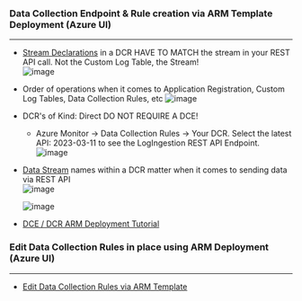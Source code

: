 ### Data Collection Endpoint & Rule creation via ARM Template Deployment (Azure UI)
---------------------------------------
- [Stream Declarations](https://learn.microsoft.com/en-us/azure/azure-monitor/essentials/data-collection-rule-structure#input-streams) in a DCR HAVE TO MATCH the stream in your REST API call.  Not the Custom Log Table, the Stream! </br>
  ![image](https://github.com/user-attachments/assets/98c4cd7f-0100-4ce9-bcd0-e0f7addeee9a)

- Order of operations when it comes to Application Registration, Custom Log Tables, Data Collection Rules, etc
  ![image](https://github.com/user-attachments/assets/0f9a6ec0-7e79-4e65-ad75-f297be6c2318)


- DCR's of Kind: Direct DO NOT REQUIRE A DCE! </br>
   * Azure Monitor -> Data Collection Rules -> Your DCR. Select the latest API: 2023-03-11 to see the LogIngestion REST API Endpoint. </br>
   ![image](https://github.com/user-attachments/assets/d81ab64e-75c2-4601-87d0-4197143f9d2d)


- [Data Stream](https://learn.microsoft.com/en-us/azure/azure-monitor/logs/logs-ingestion-api-overview#endpoint) names within a DCR matter when it comes to sending data via REST API </br>
  ![image](https://github.com/user-attachments/assets/1b3fafa8-5441-4bb6-a85f-d4ebfae2f515)

  ![image](https://github.com/user-attachments/assets/a70122bf-94d3-47f0-9b78-ce59640fc623)

- [DCE / DCR ARM Deployment Tutorial](https://learn.microsoft.com/en-us/azure/azure-monitor/logs/tutorial-logs-ingestion-api?tabs=dce) </br>

### Edit Data Collection Rules in place using ARM Deployment (Azure UI)
---------------------------------------
- [Edit Data Collection Rules via ARM Template](https://learn.microsoft.com/en-us/azure/azure-monitor/essentials/data-collection-rule-create-edit?tabs=cli#strategies-to-edit-and-test-a-dcr)
